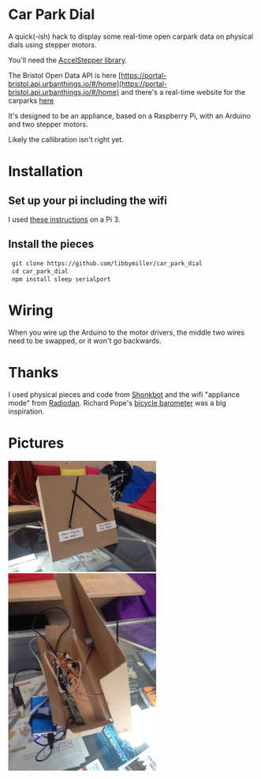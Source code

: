 # Car Park Dial

A quick(-ish) hack to display some real-time open carpark data 
on physical dials using stepper motors.

You'll need the [AccelStepper 
library](http://www.airspayce.com/mikem/arduino/AccelStepper/).

The Bristol Open Data API is here 
[https://portal-bristol.api.urbanthings.io/#/home](https://portal-bristol.api.urbanthings.io/#/home) and there's a real-time website for the carparks [here](https://opendata.bristol.gov.uk/Mobility/Car-Park-Occupancy/a427-ptgs)

It's designed to be an appliance, based on a Raspberry Pi, with an 
Arduino and two stepper motors.

Likely the callibration isn't right yet.

# Installation

## Set up your pi including the wifi

I used [these 
instructions](https://planb.nicecupoftea.org/2016/03/20/wifi-connect-quick-wifi-access-point-to-tell-a-raspberry-pi-about-a-wifi-network/) 
on a Pi 3.

## Install the pieces

     git clone https://github.com/libbymiller/car_park_dial
     cd car_park_dial
     npm install sleep serialport

# Wiring

When you wire up the Arduino to the motor drivers, the middle two wires 
need to be swapped, or it won't go backwards.

# Thanks

I used physical pieces and code from 
[Shonkbot](https://github.com/jarkman/shonkbot) and the wifi "appliance mode" from [Radiodan](http://radiodan.net). Richard Pope's [bicycle barometer](http://www.cyclelove.net/2012/12/bicycle-barometer-a-nanode-project-by-richard-pope/) was a big inspiration.


# Pictures

<img src="img/IMG_2376.JPG" width="300px" />
<img src="img/IMG_2377.JPG" width="300px" />


